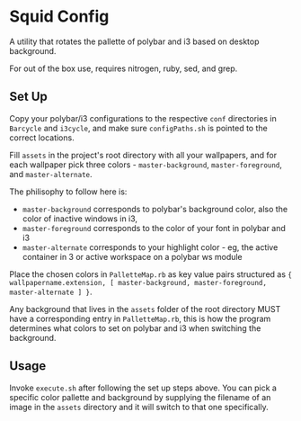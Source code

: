 Squid Config
============
A utility that rotates the pallette of polybar and i3 based on desktop background.

For out of the box use, requires nitrogen, ruby, sed, and grep.

## Set Up
Copy your polybar/i3 configurations to the respective `conf` directories in `Barcycle` and `i3cycle`,
and make sure `configPaths.sh` is pointed to the correct locations.

Fill `assets` in the project's root directory with all your wallpapers, and for each wallpaper pick three colors - 
`master-background`, `master-foreground`, and `master-alternate`.

The philisophy to follow here is:
  - `master-background` corresponds to polybar's background color, also the color of inactive windows in i3,
  - `master-foreground` corresponds to the color of your font in polybar and i3
  - `master-alternate` corresponds to your highlight color - eg, the active container in 3 or active workspace on a polybar ws module

Place the chosen colors in `PalletteMap.rb` as key value pairs structured as `{ wallpapername.extension, [ master-background, master-foreground, master-alternate ] }`.

Any background that lives in the `assets` folder of the root directory MUST have a corresponding entry in
`PalletteMap.rb`, this is how the program determines what colors to set on polybar and i3 when switching the background.

## Usage
Invoke `execute.sh` after following the set up steps above.  You can pick a specific
color pallette and background by supplying the filename of an image in the `assets`
directory and it will switch to that one specifically.
